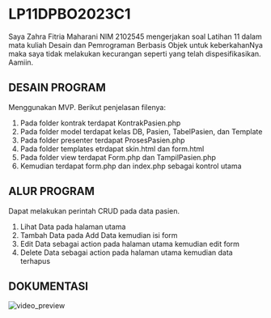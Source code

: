 # LP11DPBO2023C1

Saya Zahra Fitria Maharani NIM 2102545 mengerjakan soal Latihan 11 dalam mata kuliah Desain dan Pemrograman Berbasis Objek untuk keberkahanNya maka saya tidak melakukan kecurangan seperti yang telah dispesifikasikan. Aamiin.

## DESAIN PROGRAM
Menggunakan MVP. Berikut penjelasan filenya:
1. Pada folder kontrak terdapat KontrakPasien.php
2. Pada folder model terdapat kelas DB, Pasien, TabelPasien, dan Template
3. Pada folder presenter terdapat ProsesPasien.php
4. Pada folder templates etrdapat skin.html dan form.html
5. Pada folder view terdapat Form.php dan TampilPasien.php
6. Kemudian terdapat form.php dan index.php sebagai kontrol utama

## ALUR PROGRAM
Dapat melakukan perintah CRUD pada data pasien. 
1. Lihat Data pada halaman utama
2. Tambah Data pada Add Data kemudian isi form
3. Edit Data sebagai action pada halaman utama kemudian edit form
4. Delete Data sebagai action pada halaman utama kemudian data terhapus

## DOKUMENTASI
![video_preview](https://github.com/zahraftrm/LP11DPBO2023C1/assets/100985868/28cbd269-819c-4814-9cc3-be321280dd72)
